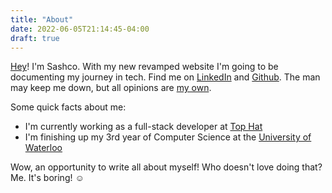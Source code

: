 ```yaml
---
title: "About"
date: 2022-06-05T21:14:45-04:00
draft: true
---
```


[Hey](https://zombo.com/)! I'm Sashco. With my new revamped website I'm going to be documenting my journey in tech.
Find me on [LinkedIn](https://www.linkedin.com/in/sashco-mistelbacher/) and [Github](https://github.com/sashco-m). The man may keep me down, but all opinions are [my own](https://workology.com/5-twitter-bio-disclaimers-social-media/).

Some quick facts about me:
- I'm currently working as a full-stack developer at [Top Hat](https://tophat.com/)
- I'm finishing up my 3rd year of Computer Science at the [University of Waterloo](https://uwaterloo.ca/)

<!--more-->

Wow, an opportunity to write all about myself! Who doesn't love doing that? Me. It's boring! :relaxed:
